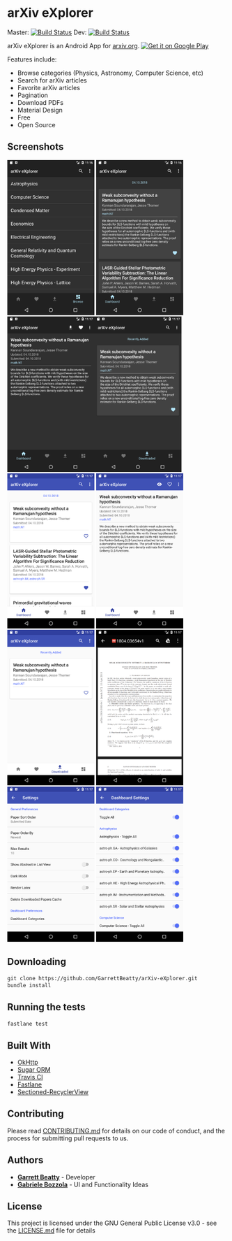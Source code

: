 # arXiv eXplorer 
Master: [![Build Status](https://travis-ci.org/GarrettBeatty/arXiv-eXplorer.svg?branch=master)](https://travis-ci.org/GarrettBeatty/arXiv-eXplorer)
Dev: [![Build Status](https://travis-ci.org/GarrettBeatty/arXiv-eXplorer.svg?branch=dev)](https://travis-ci.org/GarrettBeatty/arXiv-eXplorer)

arXiv eXplorer is an Android App for [arxiv.org](http://www.arxiv.org).
<a href='https://play.google.com/store/apps/details?id=com.gbeatty.arxiv&pcampaignid=MKT-Other-global-all-co-prtnr-py-PartBadge-Mar2515-1'><img alt='Get it on Google Play' src='https://play.google.com/intl/en_us/badges/images/generic/en_badge_web_generic.png'/></a>

Features include:
* Browse categories (Physics, Astronomy, Computer Science, etc)
* Search for arXiv articles
* Favorite arXiv articles
* Pagination
* Download PDFs
* Material Design
* Free
* Open Source

## Screenshots
<img src="fastlane/metadata/android/en-US/images/phoneScreenshots/dark_browse_1523488615365.png" width="200"> <img src="fastlane/metadata/android/en-US/images/phoneScreenshots/dark_dashboard_1523488619380.png" width="200">
<img src="fastlane/metadata/android/en-US/images/phoneScreenshots/dark_details_1523488620316.png" width="200"><img src="fastlane/metadata/android/en-US/images/phoneScreenshots/dark_downloaded_1523488639206.png" width="200"> 
<img src="fastlane/metadata/android/en-US/images/phoneScreenshots/light_dashboard_1523488645282.png" width="200"> <img src="fastlane/metadata/android/en-US/images/phoneScreenshots/light_details_1523488646225.png" width="200">
<img src="fastlane/metadata/android/en-US/images/phoneScreenshots/light_downloaded_1523488663901.png" width="200"> <img src="fastlane/metadata/android/en-US/images/phoneScreenshots/light_pdf_1523488661784.png" width="200">
<img src="fastlane/metadata/android/en-US/images/phoneScreenshots/settings_1523488668011.png" width="200"> <img src="fastlane/metadata/android/en-US/images/phoneScreenshots/settings_dashboard_1523488671803.png" width="200">

## Downloading

```
git clone https://github.com/GarrettBeatty/arXiv-eXplorer.git
bundle install
```

## Running the tests

```
fastlane test
```

## Built With

* [OkHttp](http://square.github.io/okhttp/)
* [Sugar ORM](http://satyan.github.io/sugar/)
* [Travis CI](https://travis-ci.org/)
* [Fastlane](https://fastlane.tools/)
* [Sectioned-RecyclerView](https://github.com/afollestad/sectioned-recyclerview)

## Contributing

Please read [CONTRIBUTING.md](CONTRIBUTING.md) for details on our code of conduct, and the process for submitting pull requests to us.

## Authors

* [**Garrett Beatty**](https://github.com/GarrettBeatty) - Developer
* [**Gabriele Bozzola**](https://github.com/Sbozzolo) - UI and Functionality Ideas


## License

This project is licensed under the GNU General Public License v3.0 - see the [LICENSE.md](LICENSE.md) file for details